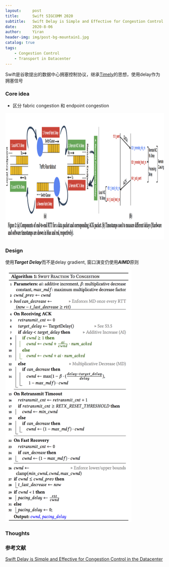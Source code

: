 ```yaml
---
layout:     post
title:      Swift SIGCOMM 2020
subtitle:   Swift Delay is Simple and Effective for Congestion Control in the Datacenter
date:       2020-8-06
author:     Yiran
header-img: img/post-bg-mountain1.jpg
catalog: true
tags:
    - Congestion Control
    - Transport in Datacenter
---
```





Swift是谷歌提出的数据中心拥塞控制协议，继承[Timely](https://yi-ran.github.io/2019/03/27/Timely-NSDI-2015/)的思想，使用delay作为拥塞信号


### Core idea

- 区分 fabric congestion 和 endpoint congestion

<img width="700" height="400" src="/img/post-swift-1.png"/>





### Design

使用***Target Delay***而不是delay gradient, 窗口演变仍使用***AIMD***原则

<img width="400" height="800" src="/img/post-swift-2.png"/>
  

### Thoughts




### 参考文献

[Swift Delay is Simple and Effective for Congestion Control in the Datacenter](https://dl.acm.org/doi/pdf/10.1145/3387514.3406591)





